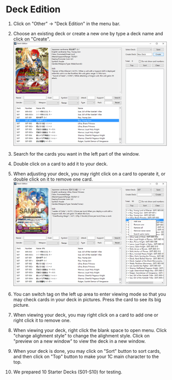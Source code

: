 # Deck Edition

1. Click on "Other" → "Deck Edition" in the menu bar.
 
2. Choose an existing deck or create a new one by type a deck name and click on "Create".
 ![](deck.png)

3. Search for the cards you want in the left part of the window.

4. Double click on a card to add it to your deck.

5. When adjusting your deck, you may right click on a card to operate it, or double click on it to remove one card.
![](deck2.png)

6. You can switch tag on the left up area to enter viewing mode so that you may check cards in your deck in pictures. Press the card to see its big picture.  

7. When viewing your deck, you may right click on a card to add one or right click it to remove one.

8. When viewing your deck, right click the blank space to open menu. Click "change alighment style" to change the alighment style. Click on "preview on a new window" to view the deck in a new window.

9. When your deck is done, you may click on "Sort" button to sort cards, and then click on "Top" button to make your 1C main character to the top.

10. We prepared 10 Starter Decks (S01-S10) for testing.
